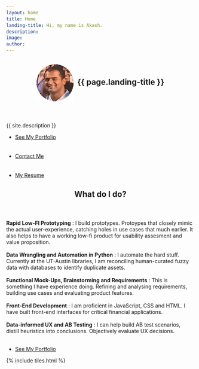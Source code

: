 ```yaml
---
layout: home
title: Home
landing-title: Hi, my name is Akash.
description: 
image: 
author: 
---
```


<!-- Banner -->
<section id="banner" class="major">
	<div class="inner">
		<header class="major">
			<h1><img src="assets/images/AKASH.gif" style="vertical-align: middle;"/>&nbsp;&nbsp;{{ page.landing-title }}</h1>
		</header>
		<div class="content">
			<p>{{ site.description }}</p>
			<ul class="actions">
				<li><a href="#one" class="button next scrolly">See My Portfolio</a></li>
				<br/><br/>
				<li><a href="#contact" class="button next scrolly">Contact Me</a></li>
				<br/><br/>
				<li><a href="Akash_UTAustin.pdf" class="button next scrolly">My Resume</a></li>
			</ul>
		</div>
	</div>
</section>
<!-- Two -->
<section id="two">
    <div class="inner">
	       <header class="major">
		       <h2>What do I do?</h2>
	       </header>
   		   <p>
		   	<b>Rapid Low-FI Prototyping</b> : I build prototypes. Protoypes that closely mimic the actual user-experience, catching holes in use cases that much earlier. It also helps to have a working low-fi product for usability assesment and value proposition.<br/><br/>
			<b>Data Wrangling and Automation in Python</b> : I automate the hard stuff. Currently at the UT-Austin libraries, I am reconciling human-curated fuzzy data with databases to identify duplicate assets.<br/><br/>
			<b>Functional Mock-Ups, Brainstorming and Requirements</b> : This is something I have experience doing. Refining and analysing requirements, building use cases and evaluating product features.<br/><br/>
			<b>Front-End Development</b> : I am proficient in JavaScript, CSS and HTML. I have built front-end interfaces for critical financial applications.<br/><br/>
			<b>Data-informed UX and AB Testing</b> : I can help build AB test scenarios, distill heuristics into conclusions. Objectively evaluate UX decisions.<br/><br/>
		   </p>
	   <ul class="actions">
	       <li><a href="#one" class="button next scrolly">See My Portfolio</a></li>
       </ul>
    </div>
</section>

<!-- Main -->
<div id="main">

<!-- One -->
{% include tiles.html %}

</div>

